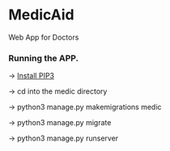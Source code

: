 # MedicAid
Web App for Doctors

### Running the APP.

-> [Install PIP3](https://pip.pypa.io/en/stable/installation)

-> cd into the medic directory

-> python3 manage.py makemigrations medic

-> python3 manage.py migrate

-> python3 manage.py runserver


